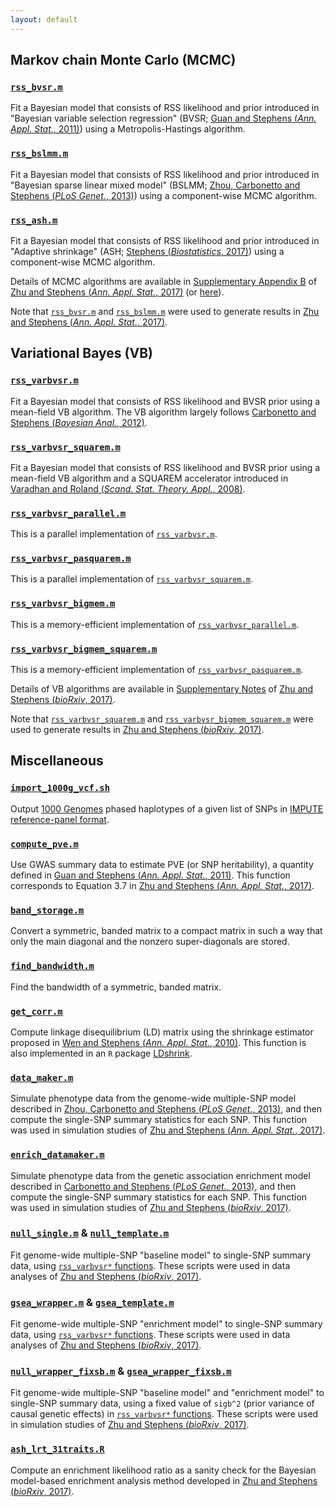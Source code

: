 ```yaml
---
layout: default
---
```


[Zhu and Stephens (*Ann. Appl. Stat.*, 2017)]: https://projecteuclid.org/euclid.aoas/1507168840
[Zhu and Stephens (*bioRxiv*, 2017)]: https://doi.org/10.1101/160770 
[`rss_bvsr.m`]: https://github.com/stephenslab/rss/blob/master/src/rss_bvsr.m
[Guan and Stephens (*Ann. Appl. Stat.*, 2011)]: https://projecteuclid.org/euclid.aoas/1318514285
[`rss_bslmm.m`]: https://github.com/stephenslab/rss/blob/master/src/rss_bslmm.m
[Zhou, Carbonetto and Stephens (*PLoS Genet.*, 2013)]: https://doi.org/10.1371/journal.pgen.1003264
[Stephens (*Biostatistics*, 2017)]: https://doi.org/10.1093/biostatistics/kxw041
[`rss_varbvsr.m`]: https://github.com/stephenslab/rss/blob/master/src_vb/rss_varbvsr.m
[`rss_varbvsr_squarem.m`]: https://github.com/stephenslab/rss/blob/master/src_vb/rss_varbvsr_squarem.m
[`rss_varbvsr_bigmem_squarem.m`]: https://github.com/stephenslab/rss/blob/master/src_vb/rss_varbvsr_bigmem_squarem.m

## Markov chain Monte Carlo (MCMC)

### [`rss_bvsr.m`][]

Fit a Bayesian model that consists of RSS likelihood
and prior introduced in "Bayesian variable selection regression"
(BVSR; [Guan and Stephens (*Ann. Appl. Stat.*, 2011)][])
using a Metropolis-Hastings algorithm.

### [`rss_bslmm.m`][]

Fit a Bayesian model that consists of RSS likelihood
and prior introduced in "Bayesian sparse linear mixed model"
(BSLMM; [Zhou, Carbonetto and Stephens (*PLoS Genet.*, 2013)][])
using a component-wise MCMC algorithm.

### [`rss_ash.m`](https://github.com/stephenslab/rss/blob/master/src/rss_ash.m)

Fit a Bayesian model that consists of RSS likelihood
and prior introduced in "Adaptive shrinkage" (ASH; [Stephens (*Biostatistics*, 2017)][])
using a component-wise MCMC algorithm.

Details of MCMC algorithms are available in
[Supplementary Appendix B](http://stephenslab.uchicago.edu/assets/papers/Zhu2017-supplement.pdf)
of [Zhu and Stephens (*Ann. Appl. Stat.*, 2017)][]
(or [here](http://www.stat.uchicago.edu/~xiangzhu/rss_mcmc.pdf)).

Note that [`rss_bvsr.m`][] and [`rss_bslmm.m`][] were used to
generate results in [Zhu and Stephens (*Ann. Appl. Stat.*, 2017)][].   

## Variational Bayes (VB)

### [`rss_varbvsr.m`][]

Fit a Bayesian model that consists of RSS likelihood and BVSR prior
using a mean-field VB algorithm. The VB algorithm largely follows
[Carbonetto and Stephens (*Bayesian Anal.*, 2012)](https://projecteuclid.org/euclid.ba/1339616726).

### [`rss_varbvsr_squarem.m`][]

Fit a Bayesian model that consists of RSS likelihood and BVSR prior
using a mean-field VB algorithm and a SQUAREM accelerator introduced in
[Varadhan and Roland (*Scand. Stat. Theory. Appl.*, 2008)](https://doi.org/10.1111/j.1467-9469.2007.00585.x).

### [`rss_varbvsr_parallel.m`](https://github.com/stephenslab/rss/blob/master/src_vb/rss_varbvsr_parallel.m)

This is a parallel implementation of [`rss_varbvsr.m`][].

### [`rss_varbvsr_pasquarem.m`](https://github.com/stephenslab/rss/blob/master/src_vb/rss_varbvsr_pasquarem.m)

This is a parallel implementation of [`rss_varbvsr_squarem.m`][].

### [`rss_varbvsr_bigmem.m`](https://github.com/stephenslab/rss/blob/master/src_vb/rss_varbvsr_bigmem.m)

This is a memory-efficient implementation of
[`rss_varbvsr_parallel.m`](https://github.com/stephenslab/rss/blob/master/src_vb/rss_varbvsr_parallel.m).

### [`rss_varbvsr_bigmem_squarem.m`][]

This is a memory-efficient implementation of
[`rss_varbvsr_pasquarem.m`](https://github.com/stephenslab/rss/blob/master/src_vb/rss_varbvsr_pasquarem.m).

Details of VB algorithms are available in
[Supplementary Notes](https://www.biorxiv.org/content/biorxiv/suppl/2018/07/16/160770.DC2/160770-1.pdf)
of [Zhu and Stephens (*bioRxiv*, 2017)][].

Note that [`rss_varbvsr_squarem.m`][] and [`rss_varbvsr_bigmem_squarem.m`][]
were used to generate results in [Zhu and Stephens (*bioRxiv*, 2017)][]. 

## Miscellaneous

### [`import_1000g_vcf.sh`](https://github.com/stephenslab/rss/blob/master/misc/import_1000g_vcf.sh)

Output [1000 Genomes](http://www.internationalgenome.org/data)
phased haplotypes of a given list of SNPs in
[IMPUTE reference-panel format](https://mathgen.stats.ox.ac.uk/impute/impute_v2.html#input_options). 

### [`compute_pve.m`](https://github.com/stephenslab/rss/blob/master/src/compute_pve.m)

Use GWAS summary data to estimate PVE (or SNP heritability),
a quantity defined in [Guan and Stephens (*Ann. Appl. Stat.*, 2011)][].
This function corresponds to Equation 3.7 in [Zhu and Stephens (*Ann. Appl. Stat.*, 2017)][].

### [`band_storage.m`](https://github.com/stephenslab/rss/blob/master/misc/band_storage.m)

Convert a symmetric, banded matrix to a compact matrix in such a way
that only the main diagonal and the nonzero super-diagonals are stored.

### [`find_bandwidth.m`](https://github.com/stephenslab/rss/blob/master/misc/find_bandwidth.m)

Find the bandwidth of a symmetric, banded matrix.

### [`get_corr.m`](https://github.com/stephenslab/rss/blob/master/misc/get_corr.m)

Compute linkage disequilibrium (LD) matrix using the shrinkage estimator proposed in
[Wen and Stephens (*Ann. Appl. Stat.*, 2010)](https://www.ncbi.nlm.nih.gov/pubmed/21479081).
This function is also implemented in an `R` package
[LDshrink](https://github.com/stephenslab/LDshrink).

### [`data_maker.m`](https://github.com/stephenslab/rss/blob/master/misc/data_maker.m)

Simulate phenotype data from the genome-wide multiple-SNP model described in
[Zhou, Carbonetto and Stephens (*PLoS Genet.*, 2013)][],
and then compute the single-SNP summary statistics for each SNP.
This function was used in simulation studies of [Zhu and Stephens (*Ann. Appl. Stat.*, 2017)][].  

### [`enrich_datamaker.m`](https://github.com/stephenslab/rss/blob/master/misc/enrich_datamaker.m)

Simulate phenotype data from the genetic association enrichment model described in
[Carbonetto and Stephens (*PLoS Genet.*, 2013)](https://doi.org/10.1371/journal.pgen.1003770),
and then compute the single-SNP summary statistics for each SNP.
This function was used in simulation studies of [Zhu and Stephens (*bioRxiv*, 2017)][].

### [`null_single.m`](https://github.com/stephenslab/rss/blob/master/src_vb/null_single.m) & [`null_template.m`](https://github.com/stephenslab/rss/blob/master/src_vb/null_template.m)

Fit genome-wide multiple-SNP "baseline model" to single-SNP summary data, using
[`rss_varbvsr*` functions](https://github.com/stephenslab/rss/tree/master/src_vb).
These scripts were used in data analyses of [Zhu and Stephens (*bioRxiv*, 2017)][].

### [`gsea_wrapper.m`](https://github.com/stephenslab/rss/blob/master/src_vb/gsea_wrapper.m) & [`gsea_template.m`](https://github.com/stephenslab/rss/blob/master/src_vb/gsea_template.m)

Fit genome-wide multiple-SNP "enrichment model" to single-SNP summary data, using
[`rss_varbvsr*` functions](https://github.com/stephenslab/rss/tree/master/src_vb).
These scripts were used in data analyses of [Zhu and Stephens (*bioRxiv*, 2017)][].

### [`null_wrapper_fixsb.m`](https://github.com/stephenslab/rss/blob/master/src_vb/null_wrapper_fixsb.m) & [`gsea_wrapper_fixsb.m`](https://github.com/stephenslab/rss/blob/master/src_vb/gsea_wrapper_fixsb.m)

Fit genome-wide multiple-SNP "baseline model" and "enrichment model" to single-SNP summary data,
using a fixed value of `sigb^2` (prior variance of causal genetic effects) in
[`rss_varbvsr*` functions](https://github.com/stephenslab/rss/tree/master/src_vb).
These scripts were used in simulation studies of [Zhu and Stephens (*bioRxiv*, 2017)][].

### [`ash_lrt_31traits.R`](https://github.com/stephenslab/rss/blob/master/misc/ash_lrt_31traits.R)

Compute an enrichment likelihood ratio as a sanity check for the Bayesian model-based
enrichment analysis method developed in [Zhu and Stephens (*bioRxiv*, 2017)][].
